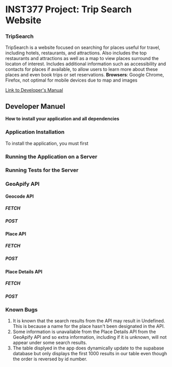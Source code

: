 # INST377 Project: Trip Search Website

### TripSearch 
TripSearch is a website focused on searching for places useful for travel, including hotels, restaurants, and attractions. Also includes the top restaurants and attractions as well as a map to view places surround the locaton of interest. Includes additional information such as accessibility and contacts for places if available, to allow users to learn more about these places and even book trips or set reservations.
**Browsers**: Google Chrome, Firefox, not optimal for mobile devices due to map and images 

[Link to Developer's Manual](#developer-manuel)

## Developer Manuel
**How to install your application and all dependencies**
  
### Application Installation

To install the application, you must first
    
### Running the Application on a Server
    
### Running Tests for the Server

### GeoApify API 

#### Geocode API

##### FETCH

##### POST

#### Place API

##### FETCH

##### POST

#### Place Details API

##### FETCH

##### POST

### Known Bugs 

1. It is known that the search results from the API may result in Undefined. This is because a name for the place hasn't been designated in the API.
2. Some information is unavailable from the Place Details API from the GeoApify API and so extra information, including if it is unknown, will not appear under some search results.
3. The table displyed in the app does dynamically update to the supabase database but only displays the first 1000 results in our table even though the order is reversed by id number. 
